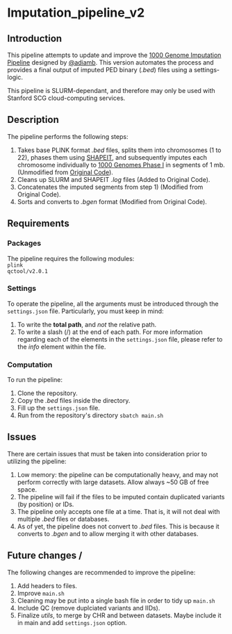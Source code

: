 # Imputation_pipeline_v2

## Introduction
This pipeline attempts to update and improve the [1000 Genome Imputation Pipeline](https://github.com/Mignot-Lab/imputePipeline) designed by [@adiamb](https://github.com/adiamb). This version automates the process and provides a final output of imputed PED binary (_.bed_) files using a settings-logic. 

This pipeline is SLURM-dependant, and therefore may only be used with Stanford SCG cloud-computing services. 

## Description
The pipeline performs the following steps:
1. Takes base PLINK format _.bed_ files, splits them into chromosomes (1 to 22), phases them using [SHAPEIT](https://mathgen.stats.ox.ac.uk/genetics_software/shapeit/shapeit.html), and subsequently imputes each chromosome individually to [1000 Genomes Phase I](https://www.internationalgenome.org/) in segments of 1 mb. (Unmodified  from [Original Code](https://github.com/Mignot-Lab/imputePipeline)).
2. Cleans up SLURM and SHAPEIT _.log_ files (Added to Original Code).
3. Concatenates the imputed segments from step 1) (Modified from Original Code).
4. Sorts and converts to _.bgen_ format (Modified from Original Code).

## Requirements
### Packages
The pipeline requires the following modules: <br>
``plink``  <br>
``qctool/v2.0.1``

### Settings
To operate the pipeline, all the arguments must be introduced through the `settings.json` file. Particularly, you must keep in mind:
1. To write the __total path__, and _not_ the relative path.
2. To write a slash (/) at the end of each path. 
For more information regarding each of the elements in the `settings.json` file, please refer to the _info_ element within the file. 

### Computation 
To run the pipeline:
1. Clone the repository.
2. Copy the _.bed_ files inside the directory.
3. Fill up the `settings.json` file.
4. Run from the repository's directory `sbatch main.sh`

## Issues 
There are certain issues that must be taken into consideration prior to utilizing the pipeline:
1. Low memory: the pipeline can be computationally heavy, and may not perform correctly with large datasets. Allow always ~50 GB of free space.
2. The pipeline will fail if the files to be imputed contain duplicated variants (by position) or IDs.
3. The pipeline only accepts one file at a time. That is, it will not deal with multiple _.bed_ files or databases.
4. As of yet, the pipeline does not convert to _.bed_ files. This is because it converts to _.bgen_ and to allow merging it with other databases.

## Future changes /
The following changes are recommended to improve the pipeline:
1. Add headers to files.
2. Improve `main.sh`
3. Cleaning may be put into a single bash file in order to tidy up `main.sh`
4. Include QC (remove duplciated variants and IIDs).
5. Finalize *utils*, to merge by CHR and between datasets. Maybe include it in main and add `settings.json` option.

